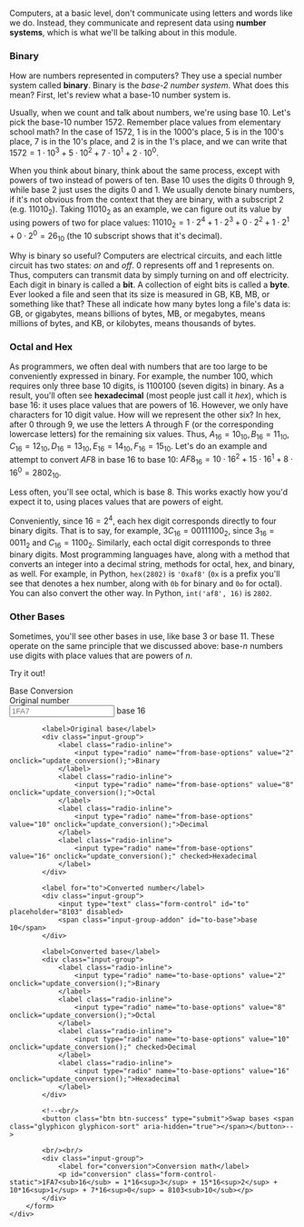Computers, at a basic level, don't communicate using letters and words like we do. Instead, they communicate and represent data using **number systems**, which is what we'll be talking about in this module.

### Binary

How are numbers represented in computers? They use a special number system called **binary**. Binary is the *base-2 number system*. What does this mean? First, let's review what a base-10 number system is.

Usually, when we count and talk about numbers, we're using base 10. Let's pick the base-10 number $1572$. Remember place values from elementary school math? In the case of $1572$, $1$ is in the $1000$'s place, $5$ is in the $100$'s place, $7$ is in the $10$'s place, and $2$ is in the $1$'s place, and we can write that $1572 = 1 \cdot 10^3 + 5 \cdot 10^2 + 7 \cdot 10^1 + 2 \cdot 10^0$.

When you think about binary, think about the same process, except with powers of two instead of powers of ten. Base 10 uses the digits 0 through 9, while base 2 just uses the digits 0 and 1. We usually denote binary numbers, if it's not obvious from the context that they are binary, with a subscript 2 (e.g. $11010_2$). Taking $11010_2$ as an example, we can figure out its value by using powers of two for place values: $11010_2 = 1 \cdot 2^4 + 1 \cdot 2^3 + 0 \cdot 2^2 + 1 \cdot 2^1 + 0 \cdot 2^0 = 26_{10}$ (the 10 subscript shows that it's decimal).

Why is binary so useful? Computers are electrical circuits, and each little circuit has two states: *on* and *off*. 0 represents off and 1 represents on. Thus, computers can transmit data by simply turning on and off electricity. Each digit in binary is called a **bit**. A collection of eight bits is called a **byte**. Ever looked a file and seen that its size is measured in GB, KB, MB, or something like that? These all indicate how many bytes long a file's data is: GB, or gigabytes, means billions of bytes, MB, or megabytes, means millions of bytes, and KB, or kilobytes, means thousands of bytes.

### Octal and Hex

As programmers, we often deal with numbers that are too large to be conveniently expressed in binary. For example, the number 100, which requires only three base 10 digits, is 1100100 (seven digits) in binary. As a result, you'll often see **hexadecimal** (most people just call it *hex*), which is base 16: it uses place values that are powers of 16. However, we only have characters for 10 digit value. How will we represent the other six? In hex, after 0 through 9, we use the letters A through F (or the corresponding lowercase letters) for the remaining six values. Thus, $A_{16} = 10_{10}, B_{16} = 11_{10}, C_{16} = 12_{10}, D_{16} = 13_{10}, E_{16} = 14_{10}, F_{16} = 15_{10}$. Let's do an example and attempt to convert $AF8$ in base 16 to base 10: $AF8_{16} = 10 \cdot 16^2 + 15 \cdot 16^1 + 8 \cdot 16^0 = 2802_{10}$.

Less often, you'll see octal, which is base 8. This works exactly how you'd expect it to, using places values that are powers of eight.

Conveniently, since $16=2^4$, each hex digit corresponds directly to four binary digits. That is to say, for example, $3C_{16} = 00111100_2$, since $3_{16} = 0011_2$ and $C_{16} = 1100_2$. Similarly, each octal digit corresponds to three binary digits. Most programming languages have, along with a method that converts an integer into a decimal string, methods for octal, hex, and binary, as well. For example, in Python, `hex(2802)` is `'0xaf8'` (`0x` is a prefix you'll see that denotes a hex number, along with `0b` for binary and `0o` for octal). You can also convert the other way. In Python, `int('af8', 16)` is `2802`.

### Other Bases

Sometimes, you'll see other bases in use, like base 3 or base 11. These operate on the same principle that we discussed above: base-*n* numbers use digits with place values that are powers of *n*.

Try it out!

<div class="panel panel-default">
    <div class="panel-heading">Base Conversion</div>
    <div class="panel-body">
        <form onsubmit="return false;">
            <label for="from">Original number</label>
            <div class="input-group">
                <input type="text" class="form-control" id="from" placeholder="1FA7" oninput="update_conversion();">
                <span class="input-group-addon" id="from-base">base 16</span>
            </div>
            
            <label>Original base</label>
            <div class="input-group">
                <label class="radio-inline">
                    <input type="radio" name="from-base-options" value="2" onclick="update_conversion();">Binary
                </label>
                <label class="radio-inline">
                    <input type="radio" name="from-base-options" value="8" onclick="update_conversion();">Octal
                </label>
                <label class="radio-inline">
                    <input type="radio" name="from-base-options" value="10" onclick="update_conversion();">Decimal
                </label>
                <label class="radio-inline">
                    <input type="radio" name="from-base-options" value="16" onclick="update_conversion();" checked>Hexadecimal
                </label>
            </div>
            
            <label for="to">Converted number</label>
            <div class="input-group">
                <input type="text" class="form-control" id="to" placeholder="8103" disabled>
                <span class="input-group-addon" id="to-base">base 10</span>
            </div>
            
            <label>Converted base</label>
            <div class="input-group">
                <label class="radio-inline">
                    <input type="radio" name="to-base-options" value="2" onclick="update_conversion();">Binary
                </label>
                <label class="radio-inline">
                    <input type="radio" name="to-base-options" value="8" onclick="update_conversion();">Octal
                </label>
                <label class="radio-inline">
                    <input type="radio" name="to-base-options" value="10" onclick="update_conversion();" checked>Decimal
                </label>
                <label class="radio-inline">
                    <input type="radio" name="to-base-options" value="16" onclick="update_conversion();">Hexadecimal
                </label>
            </div>
            
            <!--<br/>
            <button class="btn btn-success" type="submit">Swap bases <span class="glyphicon glyphicon-sort" aria-hidden="true"></span></button>-->
            
            <br/><br/>
            <div class="input-group">
                <label for="conversion">Conversion math</label>
                <p id="conversion" class="form-control-static">1FA7<sub>16</sub> = 1*16<sup>3</sup> + 15*16<sup>2</sup> + 10*16<sup>1</sup> + 7*16<sup>0</sup> = 8103<sub>10</sub></p>
            </div>
        </form>
    </div>
</div>

<script type="text/javascript">
    var digits = "0123456789ABCDEFGHIJKLMNOPQRSTUVWXYZabcdefghijklmnopqrstuvwxyz";
    
    function update_conversion() {
        var value = $("#from").val();
        var base1 = parseInt($('input[name="from-base-options"]:checked').val());
        var base2 = parseInt($('input[name="to-base-options"]:checked').val());
        
        $("#from-base").text("base " + base1);
        $("#to-base").text("base "+ base2);
        
        var digits_okay = true;
        for (var i = 0; i < value.length; i++) {
            if (!digits.substr(0,base1).includes(value.charAt(i))) digits_okay = false;
        }
        
        if (!digits_okay) {
            $("#conversion").html("In base " + base1 + ", only the following digits are permissible: " + digits.substr(0,base1)) + ".";
            return;
        }
        
        $("#conversion").html(value + "<sub>" + base1 + "</sub> = ");
        
        var ival = 0;
        for (var i = 0; i < value.length; i++) {
            ival = ival * base1 + digits.indexOf(value.charAt(i));
        }
        
        var conv = "";
    }
</script>